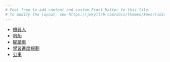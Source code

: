 ```yaml
---
# Feel free to add content and custom Front Matter to this file.
# To modify the layout, see https://jekyllrb.com/docs/themes/#overriding-theme-defaults
---
```


<ul>
  <li><a href="機器人.html">機器人</a></li>
  <li><a href="帆船.html">帆船</a></li>
  <li><a href="腳踏車.html">腳踏車</a></li>
  <li><a href="學習進度規劃.html">學習進度規劃</a></li>
  <li><a href="公車.html">公車</a></li>
</ul>
